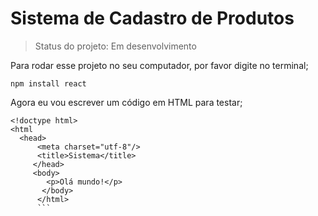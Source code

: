 # Sistema de Cadastro de Produtos

> Status do projeto: Em desenvolvimento 

Para rodar esse projeto no seu computador, por favor digite no terminal;

```
npm install react 
```

Agora eu vou escrever um código em HTML para testar;

```
<!doctype html>
<html
  <head>
      <meta charset="utf-8"/>
      <title>Sistema</title>
     </head>
     <body>
        <p>Olá mundo!</p>
       </body>
      </html>
      ```
